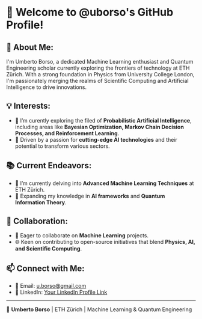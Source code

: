 # 👋 Welcome to @uborso's GitHub Profile!

## 🌟 About Me:
I'm Umberto Borso, a dedicated Machine Learning enthusiast and Quantum Engineering scholar currently exploring the frontiers of technology at ETH Zürich. With a strong foundation in Physics from University College London, I'm passionately merging the realms of Scientific Computing and Artificial Intelligence to drive innovations.

## 💡 Interests:
- 👀 I’m curently exploring the filed of **Probabilistic Artificial Intelligence**, including areas like **Bayesian Optimization, Markov Chain Decision Processes, and Reinforcement Learning**.
- 🚀 Driven by a passion for **cutting-edge AI technologies** and their potential to transform various sectors.

## 📚 Current Endeavors:
- 🌱 I’m currently delving into **Advanced Machine Learning Techniques** at ETH Zürich.
- 🧠 Expanding my knowledge in **AI frameworks** and **Quantum Information Theory**.

## 🤝 Collaboration:
- 💞️ Eager to collaborate on **Machine Learning** projects.
- 🌐 Keen on contributing to open-source initiatives that blend **Physics, AI, and Scientific Computing**.

## 📫 Connect with Me:
- 📧 Email: [u.borso@gmail.com](mailto:u.borso@gmail.com)
- 🔗 LinkedIn: [Your LinkedIn Profile Link](#)

---

🌟 **Umberto Borso** | ETH Zürich | Machine Learning & Quantum Engineering
